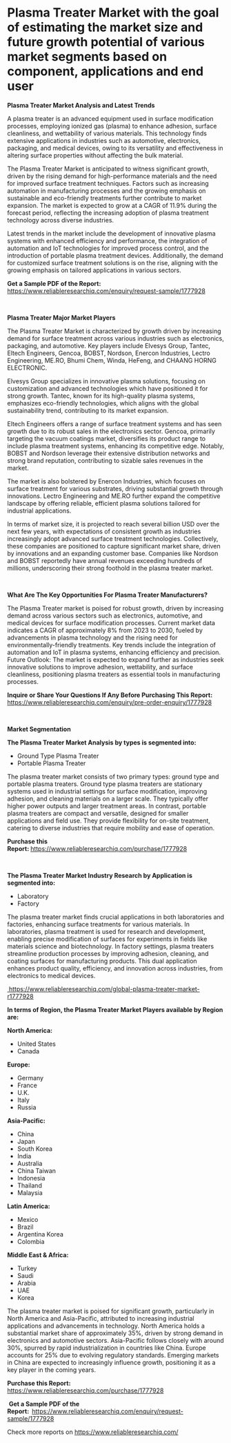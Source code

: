 <p><h1>Plasma Treater Market with the goal of estimating the market size and future growth potential of various market segments based on component, applications and end user</h1></p><p><strong>Plasma Treater Market Analysis and Latest Trends</strong></p>
<p><p>A plasma treater is an advanced equipment used in surface modification processes, employing ionized gas (plasma) to enhance adhesion, surface cleanliness, and wettability of various materials. This technology finds extensive applications in industries such as automotive, electronics, packaging, and medical devices, owing to its versatility and effectiveness in altering surface properties without affecting the bulk material.</p><p>The Plasma Treater Market is anticipated to witness significant growth, driven by the rising demand for high-performance materials and the need for improved surface treatment techniques. Factors such as increasing automation in manufacturing processes and the growing emphasis on sustainable and eco-friendly treatments further contribute to market expansion. The market is expected to grow at a CAGR of 11.9% during the forecast period, reflecting the increasing adoption of plasma treatment technology across diverse industries.</p><p>Latest trends in the market include the development of innovative plasma systems with enhanced efficiency and performance, the integration of automation and IoT technologies for improved process control, and the introduction of portable plasma treatment devices. Additionally, the demand for customized surface treatment solutions is on the rise, aligning with the growing emphasis on tailored applications in various sectors.</p></p>
<p><strong>Get a Sample PDF of the Report:&nbsp;</strong> <a href="https://www.reliableresearchiq.com/enquiry/request-sample/1777928?utm_campaign=2309&utm_medium=2&utm_source=Github&utm_content=ia&utm_term=18022025&utm_id=plasma-treater">https://www.reliableresearchiq.com/enquiry/request-sample/1777928</a></p>
<p>&nbsp;</p>
<p><strong>Plasma Treater Major Market Players</strong></p>
<p><p>The Plasma Treater Market is characterized by growth driven by increasing demand for surface treatment across various industries such as electronics, packaging, and automotive. Key players include Elvesys Group, Tantec, Eltech Engineers, Gencoa, BOBST, Nordson, Enercon Industries, Lectro Engineering, ME.RO, Bhumi Chem, Winda, HeFeng, and CHAANG HORNG ELECTRONIC.</p><p>Elvesys Group specializes in innovative plasma solutions, focusing on customization and advanced technologies which have positioned it for strong growth. Tantec, known for its high-quality plasma systems, emphasizes eco-friendly technologies, which aligns with the global sustainability trend, contributing to its market expansion.</p><p>Eltech Engineers offers a range of surface treatment systems and has seen growth due to its robust sales in the electronics sector. Gencoa, primarily targeting the vacuum coatings market, diversifies its product range to include plasma treatment systems, enhancing its competitive edge. Notably, BOBST and Nordson leverage their extensive distribution networks and strong brand reputation, contributing to sizable sales revenues in the market.</p><p>The market is also bolstered by Enercon Industries, which focuses on surface treatment for various substrates, driving substantial growth through innovations. Lectro Engineering and ME.RO further expand the competitive landscape by offering reliable, efficient plasma solutions tailored for industrial applications.</p><p>In terms of market size, it is projected to reach several billion USD over the next few years, with expectations of consistent growth as industries increasingly adopt advanced surface treatment technologies. Collectively, these companies are positioned to capture significant market share, driven by innovations and an expanding customer base. Companies like Nordson and BOBST reportedly have annual revenues exceeding hundreds of millions, underscoring their strong foothold in the plasma treater market.</p></p>
<p>&nbsp;</p>
<p><strong>What Are The Key Opportunities For Plasma Treater Manufacturers?</strong></p>
<p><p>The Plasma Treater market is poised for robust growth, driven by increasing demand across various sectors such as electronics, automotive, and medical devices for surface modification processes. Current market data indicates a CAGR of approximately 8% from 2023 to 2030, fueled by advancements in plasma technology and the rising need for environmentally-friendly treatments. Key trends include the integration of automation and IoT in plasma systems, enhancing efficiency and precision. Future Outlook: The market is expected to expand further as industries seek innovative solutions to improve adhesion, wettability, and surface cleanliness, positioning plasma treaters as essential tools in manufacturing processes.</p></p>
<p><strong>Inquire or Share Your Questions If Any Before Purchasing This Report:</strong> <a href="https://www.reliableresearchiq.com/enquiry/pre-order-enquiry/1777928?utm_campaign=2309&utm_medium=2&utm_source=Github&utm_content=ia&utm_term=18022025&utm_id=plasma-treater">https://www.reliableresearchiq.com/enquiry/pre-order-enquiry/1777928</a></p>
<p>&nbsp;</p>
<p><strong>Market Segmentation</strong></p>
<p><strong>The Plasma Treater Market Analysis by types is segmented into:</strong></p>
<p><ul><li>Ground Type Plasma Treater</li><li>Portable Plasma Treater</li></ul></p>
<p><p>The plasma treater market consists of two primary types: ground type and portable plasma treaters. Ground type plasma treaters are stationary systems used in industrial settings for surface modification, improving adhesion, and cleaning materials on a larger scale. They typically offer higher power outputs and larger treatment areas. In contrast, portable plasma treaters are compact and versatile, designed for smaller applications and field use. They provide flexibility for on-site treatment, catering to diverse industries that require mobility and ease of operation.</p></p>
<p><strong>Purchase this Report:&nbsp;</strong><a href="https://www.reliableresearchiq.com/purchase/1777928?utm_campaign=2309&utm_medium=2&utm_source=Github&utm_content=ia&utm_term=18022025&utm_id=plasma-treater">https://www.reliableresearchiq.com/purchase/1777928</a></p>
<p>&nbsp;</p>
<p><strong>The Plasma Treater Market Industry Research by Application is segmented into:</strong></p>
<p><ul><li>Laboratory</li><li>Factory</li></ul></p>
<p><p>The plasma treater market finds crucial applications in both laboratories and factories, enhancing surface treatments for various materials. In laboratories, plasma treatment is used for research and development, enabling precise modification of surfaces for experiments in fields like materials science and biotechnology. In factory settings, plasma treaters streamline production processes by improving adhesion, cleaning, and coating surfaces for manufacturing products. This dual application enhances product quality, efficiency, and innovation across industries, from electronics to medical devices.</p></p>
<p><a href="https://www.reliableresearchiq.com/global-plasma-treater-market-r1777928?utm_campaign=2309&utm_medium=2&utm_source=Github&utm_content=ia&utm_term=18022025&utm_id=plasma-treater">&nbsp;https://www.reliableresearchiq.com/global-plasma-treater-market-r1777928</a></p>
<p><strong>In terms of Region, the Plasma Treater Market Players available by Region are:</strong></p>
<p>
    <p> <strong> North America: </strong>
        <ul>
            <li>United States</li>
            <li>Canada</li>
        </ul>
        </p> 
    <p> <strong> Europe: </strong>
        <ul>
            <li>Germany</li>
            <li>France</li>
            <li>U.K.</li>
            <li>Italy</li>
            <li>Russia</li>
        </ul>
        </p> 
    <p> <strong> Asia-Pacific: </strong>
        <ul>
            <li>China</li>
            <li>Japan</li>
            <li>South Korea</li>
            <li>India</li>
            <li>Australia</li>
            <li>China Taiwan</li>
            <li>Indonesia</li>
            <li>Thailand</li>
            <li>Malaysia</li>
        </ul>
        </p> 
    <p> <strong> Latin America: </strong>
        <ul>
            <li>Mexico</li>
            <li>Brazil</li>
            <li>Argentina Korea</li>
            <li>Colombia</li>
        </ul>
        </p> 
    <p> <strong> Middle East & Africa: </strong>
        <ul>
            <li>Turkey</li>
            <li>Saudi</li>
            <li>Arabia</li>
            <li>UAE</li>
            <li>Korea</li>
        </ul>
    </p>
    </p>
<p><p>The plasma treater market is poised for significant growth, particularly in North America and Asia-Pacific, attributed to increasing industrial applications and advancements in technology. North America holds a substantial market share of approximately 35%, driven by strong demand in electronics and automotive sectors. Asia-Pacific follows closely with around 30%, spurred by rapid industrialization in countries like China. Europe accounts for 25% due to evolving regulatory standards. Emerging markets in China are expected to increasingly influence growth, positioning it as a key player in the coming years.</p></p>
<p><strong>Purchase this Report: </strong><a href="https://www.reliableresearchiq.com/purchase/1777928?utm_campaign=2309&utm_medium=2&utm_source=Github&utm_content=ia&utm_term=18022025&utm_id=plasma-treater">https://www.reliableresearchiq.com/purchase/1777928</a></p>
<p>&nbsp;<strong>Get a Sample PDF of the Report:&nbsp;&nbsp;</strong><a href="https://www.reliableresearchiq.com/enquiry/request-sample/1777928?utm_campaign=2309&utm_medium=2&utm_source=Github&utm_content=ia&utm_term=18022025&utm_id=plasma-treater">https://www.reliableresearchiq.com/enquiry/request-sample/1777928</a></p>
<p><strong></strong></p>
<p>Check more reports on <a href="https://www.reliableresearchiq.com/?utm_campaign=2309&utm_medium=2&utm_source=Github&utm_content=ia&utm_term=18022025&utm_id=plasma-treater">https://www.reliableresearchiq.com/</a></p>